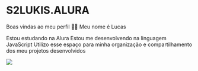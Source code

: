 # S2LUKIS.ALURA
Boas vindas ao meu perfil 💙💙
Meu nome é Lucas

Estou estudando na Alura
Estou me desenvolvendo na linguagem JavaScript
Utilizo esse espaço para minha organização e compartilhamento dos meu projetos desenvolvidos

![](https://veja.abril.com.br/wp-content/uploads/2016/05/giphy-3-original.gif?w=500&h=300&crop=1)
